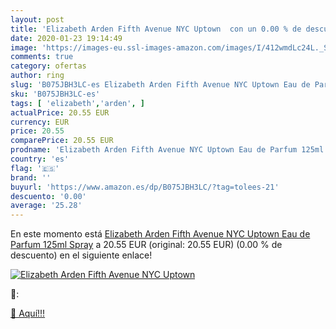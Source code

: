 ```yaml
---
layout: post
title: 'Elizabeth Arden Fifth Avenue NYC Uptown  con un 0.00 % de descuento'
date: 2020-01-23 19:14:49
image: 'https://images-eu.ssl-images-amazon.com/images/I/412wmdLc24L._SL400_.jpg'
comments: true
category: ofertas
author: ring
slug: 'B075JBH3LC-es Elizabeth Arden Fifth Avenue NYC Uptown Eau de Parfum...'
sku: 'B075JBH3LC-es'
tags: [ 'elizabeth','arden', ]
actualPrice: 20.55 EUR
currency: EUR
price: 20.55
comparePrice: 20.55 EUR
prodname: 'Elizabeth Arden Fifth Avenue NYC Uptown Eau de Parfum 125ml Spray'
country: 'es'
flag: '🇪🇸'
brand: ''
buyurl: 'https://www.amazon.es/dp/B075JBH3LC/?tag=tolees-21'
descuento: '0.00'
average: '25.28'
---
```


En este momento está [Elizabeth Arden Fifth Avenue NYC Uptown Eau de Parfum 125ml Spray](https://www.amazon.es/dp/B075JBH3LC/?tag=tolees-21) a 20.55 EUR (original: 20.55 EUR) (0.00 %  de descuento) en el siguiente enlace!

[![Elizabeth Arden Fifth Avenue NYC Uptown ](https://images-eu.ssl-images-amazon.com/images/I/412wmdLc24L._SL400_.jpg)](https://www.amazon.es/dp/B075JBH3LC/?tag=tolees-21)

🔎:


[🛒 Aquí!!!](https://www.amazon.es/dp/B075JBH3LC/?tag=tolees-21)
